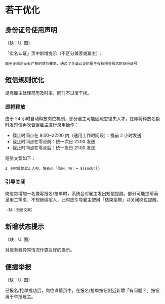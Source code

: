 # 若干优化

## 身份证号使用声明
（缺：UI 图）

「实名认证」页中新增提示（不区分兼客或雇主）：

```
由于正规企业有严格的财务要求，通过了企业认证的雇主有权限查看您的身份证号
```

## 短信规则优化
提高雇主处理简历及时率，同时不过度干扰。

### 即将释放
由于 24 小时自动释放岗位机制，部分雇主可能因疏忽错失人才。在即将释放名额时发短信再次督促雇主进行录用操作：

- 截止时间点在 9:00~22:00 内（通用工作时间段）：提前 2 小时发送
- 截止时间点在零点前：统一次日 21:00 发送
- 截止时间点在零点后：统一当日 21:00 发送

短信文案如下：

```
2 小时后她就走人啦，快去点「录用」吧！→ ${smsUrl}
```

### 引导关闭
岗位每增加一名兼客报名/抢单时，系统会对雇主发出短信提醒。部分可能提前满足用工需求，不想继续招人，此时应引导雇主使用「结束招聘」以关闭岗位提醒。

```
（缺：短信文案）
```

## 新增状态提示
（缺：UI 图）

对服务器异常情况作更友好的提示。

## 便捷举报
（缺：UI 图）

已报名/抢单成功后，岗位详情页中，在报名/抢单按钮附近新增「有问题？」按钮用于举报雇主。
